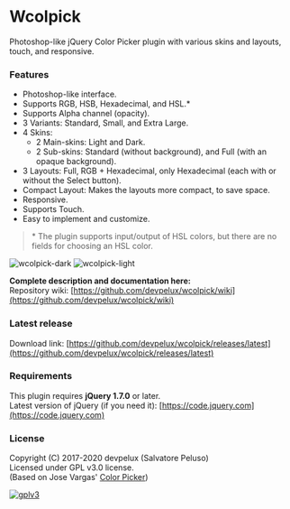 # Wcolpick
Photoshop-like jQuery Color Picker plugin with various skins and layouts, touch, and responsive.  

### Features
* Photoshop-like interface.  
* Supports RGB, HSB, Hexadecimal, and HSL.*  
* Supports Alpha channel (opacity).  
* 3 Variants: Standard, Small, and Extra Large.  
* 4 Skins:  
  * 2 Main-skins: Light and Dark.  
  * 2 Sub-skins: Standard (without background), and Full (with an opaque background).  
* 3 Layouts: Full, RGB + Hexadecimal, only Hexadecimal (each with or without the Select button).  
* Compact Layout: Makes the layouts more compact, to save space.  
* Responsive.  
* Supports Touch.  
* Easy to implement and customize.  

> \* The plugin supports input/output of HSL colors, but there are no fields for choosing an HSL color.  

![wcolpick-dark](https://raw.githubusercontent.com/devpelux/wcolpick/master/assets/wcp-hex-dark.png "Wcolpick Dark") 
![wcolpick-light](https://raw.githubusercontent.com/devpelux/wcolpick/master/assets/wcp-hex-light.png "Wcolpick Light")  

**Complete description and documentation here:**  
Repository wiki: [https://github.com/devpelux/wcolpick/wiki](https://github.com/devpelux/wcolpick/wiki)  

### Latest release
Download link: [https://github.com/devpelux/wcolpick/releases/latest](https://github.com/devpelux/wcolpick/releases/latest)  

### Requirements
This plugin requires **jQuery 1.7.0** or later.  
Latest version of jQuery (if you need it): [https://code.jquery.com](https://code.jquery.com)  


### License
Copyright (C) 2017-2020  devpelux (Salvatore Peluso)  
Licensed under GPL v3.0 license.  
(Based on Jose Vargas' [Color Picker](https://github.com/josedvq/colpick-jQuery-Color-Picker))  

[![gplv3](https://www.gnu.org/graphics/gplv3-88x31.png "Licensed under GPL v3.0")](https://github.com/devpelux/wcolpick/blob/master/LICENSE)
